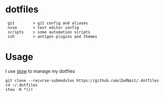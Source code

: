 # dotfiles
```
 git        > git config and aliases
 nvim       > text editor config
 scripts    > some automation scripts
 zsh        > antigen plugins and themes
```

# Usage
I use [stow](https://www.gnu.org/software/stow/) to manage my dotfiles
```
git clone --recurse-submodules https://github.com/ZedNait/.dotfiles
cd ~/.dotfiles
stow -R *(/)
```
